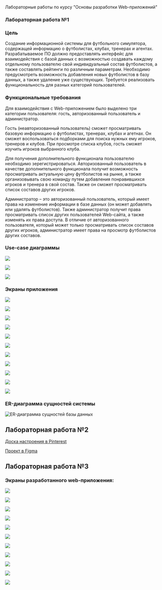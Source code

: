 Лабораторные работы по курсу "Основы разработки Web-приложений"

### Лабораторная работа №1

### Цель

Создание информационной системы для футбольного симулятора, содержащей информацию о футболистах, клубах, тренерах и агентах. Разрабатываемое ПО должно предоставлять интерфейс для взаимодействия с базой данных с возможностью создавать каждому отдельному пользователю свой индивидуальный состав футболистов, а также составлять рейтинги по различным параметрам. Необходимо предусмотреть возможность добавления новых футболистов в базу данных, а также удаление уже существующих. Требуется реализовать функциональность для разных категорий пользователей.

### Функциональные требования

Для взаимодействия с Web-приложением было выделено три категории пользователя: гость, авторизованный пользователь и администратор.

Гость (неавторизованный пользователь) сможет просматривать базовую информацию о футболистах, тренерах, клубах и агетнах. Он сможет воспользоваться подборками для поиска нужных ему игроков, тренеров и клубов. При просмотре списка клубов, гость сможет изучить игроков выбранного клуба.

Для получения дополнительного функционала пользователю необходимо зерегистрироваться. Авторизованный пользователь в качестве дополнительного функционала получит возможность просматривать актуальную цену футболистов на рынке, а также организовывать свою команду путем добавления понравившихся игроков и тренера в свой состав. Также он сможет просматривать список составов других игроков.

Администратор – это авторизованный пользователь, который имеет права на изменение информации в базе данных (он может добавлять или удалять футболистов). Также администратор получит права просматривать список других пользователей Web-сайта, а также изменять их права доступа. В отличие от авторизованного пользователя, который может только просматривать список составов других игроков, администратор имеет права на просмотр футболистов других составов.

### Use-case диаграммы

![](./docs/img/usecase_guest.png)

![](./docs/img/usecase_user.png)

![](./docs/img/usecase_admin.png)

### Экраны приложения

![](./docs/img/Agents.png)

![](./docs/img/Clubs.png)

![](./docs/img/Coaches.png)

![](./docs/img/Players.png)

![](./docs/img/Squads.png)

![](./docs/img/Users.png)

![](./docs/img/Selection_clubs.png)

![](./docs/img/Selection_coaches.png)

![](./docs/img/Selection_players.png)

![](./docs/img/Players_Actions.png)

![](./docs/img/Authorization.png)

### ER-диаграмма сущностей системы

![ER-диаграмма сущностей базы данных](./docs/img/er-web.png)

## Лабораторная работа №2

[Доска настроения в Pinterest](https://ru.pinterest.com/kovaletskir/футбол/)

[Проект в Figma](https://www.figma.com/file/UvuxTsGMxXRkp0NlHlmK9J/football?node-id=39%3A3413&t=cda13daxfXOhJksE-0)

## Лабораторная работа №3

### Экраны разработанного web-приложения:

![](./docs/img/screens/authorization.png)

![](./docs/img/screens/registration.png)

![](./docs/img/screens/home.png)

![](./docs/img/screens/mysquad_players.png)

![](./docs/img/screens/mysquad_coach.png)

![](./docs/img/screens/users.png)

![](./docs/img/screens/squads.png)

![](./docs/img/screens/players.png)

![](./docs/img/screens/coaches.png)

![](./docs/img/screens/clubs.png)

![](./docs/img/screens/agents.png)
